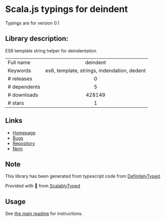 
# Scala.js typings for deindent

Typings are for version 0.1

## Library description:
ES6 template string helper for deindentation

|                    |                 |
| ------------------ | :-------------: |
| Full name          | deindent |
| Keywords           | es6, template, strings, indendation, dedent |
| # releases         | 0 |
| # dependents       | 5 |
| # downloads        | 428149 |
| # stars            | 1 |

## Links
- [Homepage](https://github.com/deanlandolt/deindent)
- [Bugs](https://github.com/deanlandolt/deindent/issues)
- [Repository](https://github.com/deanlandolt/deindent)
- [Npm](https://www.npmjs.com/package/deindent)
    


## Note
This library has been generated from typescript code from [DefinitelyTyped](https://definitelytyped.org).

Provided with :purple_heart: from [ScalablyTyped](https://github.com/oyvindberg/ScalablyTyped)

## Usage
See [the main readme](../../readme.md) for instructions.


